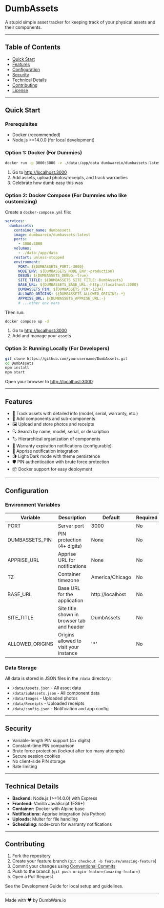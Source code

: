 # DumbAssets

A stupid simple asset tracker for keeping track of your physical assets and their components.

---

## Table of Contents

- [Quick Start](#quick-start)
- [Features](#features)
- [Configuration](#configuration)
- [Security](#security)
- [Technical Details](#technical-details)
- [Contributing](#contributing)
- [License](#license)

---

## Quick Start

### Prerequisites

- Docker (recommended)
- Node.js >=14.0.0 (for local development)

### Option 1: Docker (For Dummies)

```sh
docker run -p 3000:3000 -v ./data:/app/data dumbwareio/dumbassets:latest
```

1. Go to [http://localhost:3000](http://localhost:3000)
2. Add assets, upload photos/receipts, and track warranties
3. Celebrate how dumb easy this was

### Option 2: Docker Compose (For Dummies who like customizing)

Create a `docker-compose.yml` file:

```yaml
services:
  dumbassets:
    container_name: dumbassets
    image: dumbwareio/dumbassets:latest
    ports: 
      - 3000:3000
    volumes:
      - ./data:/app/data
    restart: unless-stopped
    environment:
      PORT: ${DUMBASSETS_PORT:-3000}
      NODE_ENV: ${DUMBASSETS_NODE_ENV:-production}
      DEBUG: ${DUMBASSETS_DEBUG:-true}
      SITE_TITLE: ${DUMBASSETS_SITE_TITLE:-DumbAssets}
      BASE_URL: ${DUMBASSETS_BASE_URL:-http://localhost:3000}
      DUMBASSETS_PIN: ${DUMBASSETS_PIN:-1234}
      ALLOWED_ORIGINS: ${DUMBASSETS_ALLOWED_ORIGINS:-*}
      APPRISE_URL: ${DUMBASSETS_APPRISE_URL:-}
      # ...other env vars
```

Then run:

```sh
docker compose up -d
```

1. Go to [http://localhost:3000](http://localhost:3000)
2. Add and manage your assets

### Option 3: Running Locally (For Developers)

```sh
git clone https://github.com/yourusername/DumbAssets.git
cd DumbAssets
npm install
npm start
```

Open your browser to [http://localhost:3000](http://localhost:3000)

---

## Features

- 🚀 Track assets with detailed info (model, serial, warranty, etc.)
- 🧩 Add components and sub-components
- 🖼️ Upload and store photos and receipts
- 🔍 Search by name, model, serial, or description
- 🏷️ Hierarchical organization of components
- 📅 Warranty expiration notifications (configurable)
- 🔔 Apprise notification integration
- 🌗 Light/Dark mode with theme persistence
- 🛡️ PIN authentication with brute force protection
- 📦 Docker support for easy deployment

---

## Configuration

### Environment Variables

| Variable         | Description                                 | Default            | Required |
|------------------|---------------------------------------------|--------------------|----------|
| PORT             | Server port                                 | 3000               | No       |
| DUMBASSETS_PIN   | PIN protection (4+ digits)                  | None               | No       |
| APPRISE_URL      | Apprise URL for notifications               | None               | No       |
| TZ               | Container timezone                          | America/Chicago    | No       |
| BASE_URL         | Base URL for the application                | http://localhost   | No       |
| SITE_TITLE       | Site title shown in browser tab and header  | DumbAssets         | No       |
| ALLOWED_ORIGINS  | Origins allowed to visit your instance      | '*'                | No       |

### Data Storage

All data is stored in JSON files in the `/data` directory:

- `/data/Assets.json` - All asset data
- `/data/SubAssets.json` - All component data
- `/data/Images` - Uploaded photos
- `/data/Receipts` - Uploaded receipts
- `/data/config.json` - Notification and app config

---

## Security

- Variable-length PIN support (4+ digits)
- Constant-time PIN comparison
- Brute force protection (lockout after too many attempts)
- Secure session cookies
- No client-side PIN storage
- Rate limiting

---

## Technical Details

- **Backend:** Node.js (>=14.0.0) with Express
- **Frontend:** Vanilla JavaScript (ES6+)
- **Container:** Docker with Alpine base
- **Notifications:** Apprise integration (via Python)
- **Uploads:** Multer for file handling
- **Scheduling:** node-cron for warranty notifications

---

## Contributing

1. Fork the repository
2. Create your feature branch (`git checkout -b feature/amazing-feature`)
3. Commit your changes using [Conventional Commits](https://www.conventionalcommits.org/)
4. Push to the branch (`git push origin feature/amazing-feature`)
5. Open a Pull Request

See the Development Guide for local setup and guidelines.

---

Made with ❤️ by DumbWare.io 
